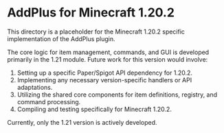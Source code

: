 # AddPlus for Minecraft 1.20.2

This directory is a placeholder for the Minecraft 1.20.2 specific implementation of the AddPlus plugin.

The core logic for item management, commands, and GUI is developed primarily in the 1.21 module. Future work for this version would involve:
1. Setting up a specific Paper/Spigot API dependency for 1.20.2.
2. Implementing any necessary version-specific handlers or API adaptations.
3. Utilizing the shared core components for item definitions, registry, and command processing.
4. Compiling and testing specifically for Minecraft 1.20.2.

Currently, only the 1.21 version is actively developed.

